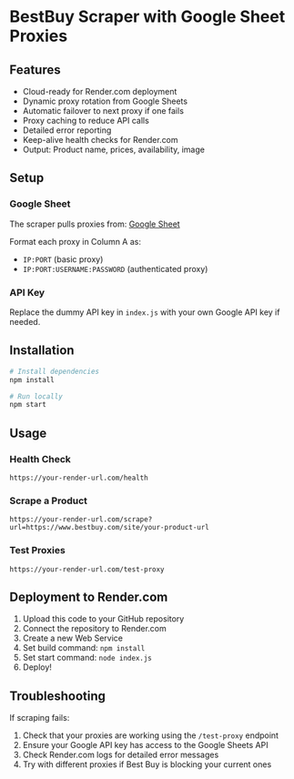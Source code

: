 # BestBuy Scraper with Google Sheet Proxies

## Features
- Cloud-ready for Render.com deployment
- Dynamic proxy rotation from Google Sheets
- Automatic failover to next proxy if one fails
- Proxy caching to reduce API calls
- Detailed error reporting
- Keep-alive health checks for Render.com
- Output: Product name, prices, availability, image

## Setup

### Google Sheet
The scraper pulls proxies from: [Google Sheet](https://docs.google.com/spreadsheets/d/1HdUUxxJPOt7DkOTEClnIFtjignXiFCs0ye99NF-IjH8/edit)

Format each proxy in Column A as:
- `IP:PORT` (basic proxy)
- `IP:PORT:USERNAME:PASSWORD` (authenticated proxy)

### API Key
Replace the dummy API key in `index.js` with your own Google API key if needed.

## Installation

```bash
# Install dependencies
npm install

# Run locally
npm start
```

## Usage

### Health Check
```
https://your-render-url.com/health
```

### Scrape a Product
```
https://your-render-url.com/scrape?url=https://www.bestbuy.com/site/your-product-url
```

### Test Proxies
```
https://your-render-url.com/test-proxy
```

## Deployment to Render.com

1. Upload this code to your GitHub repository
2. Connect the repository to Render.com
3. Create a new Web Service
4. Set build command: `npm install`
5. Set start command: `node index.js`
6. Deploy!

## Troubleshooting

If scraping fails:
1. Check that your proxies are working using the `/test-proxy` endpoint
2. Ensure your Google API key has access to the Google Sheets API
3. Check Render.com logs for detailed error messages
4. Try with different proxies if Best Buy is blocking your current ones
